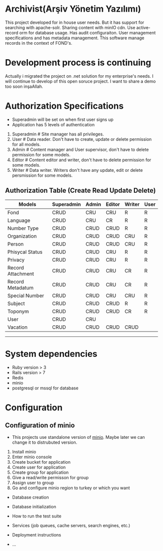 # Archivist(Arşiv Yönetim Yazılımı)
This project developed for in house user needs. But it has support for searching with apache-solr. Sharing content with minIO cdn. Use active-record orm for database usage. Has audit configuraiton. User management specifications and has metadata management.
This software manage records in the context of FOND's.

# Development process is continuing
Actually i migrated the project on .net solution for my enterprise's needs.
I will continue to develop of this open soruce project.
I  want to share a demo too soon inşaAllah.

# Authorization Specifications
- Superadmin will be set on when first user signs up
- Application has 5 levels of authentication

1. Superadmin # Site manager has all privileges.
2. User       # Data reader. Don't have to create, update or delete permission for all models.
3. Admin      # Content manager and User supervisor,  don't have to delete permission for some models.
4. Editor     # Content editor and writer, don't have to delete permission for some models.
5. Writer     # Data writer. Writers don't have any update, edit or delete persmission for some models. 

## Authorization Table (Create Read Update Delete)
| Models            |Superadmin| Admin | Editor | Writer | User |
|-------------------|----------|-------|--------|--------|------|
| Fond              | CRUD     | CRU   | CRU    | R      | R    |
| Language          | CRUD     | CRU   | CR     | R      | R    |
| Number Type       | CRUD     | CRUD  | CRUD   | R      | R    |
| Organization      | CRUD     | CRUD  | CRUD   | CRU    | R    |
| Person            | CRUD     | CRUD  | CRUD   | CRU    | R    |
| Phisycal Status   | CRUD     | CRUD  | CRU    | R      | R    |
| Privacy           | CRUD     | CRUD  | CRU    | R      | R    |
| Record Attachment | CRUD     | CRUD  | CRU    | CR     | R    |
| Record Metadatum  | CRUD     | CRUD  | CRU    | CR     | R    |
| Special Number    | CRUD     | CRUD  | CRU    | CRU    | R    |
| Subject           | CRUD     | CRUD  | CRUD   | R      | R    |
| Toponym           | CRUD     | CRUD  | CRUD   | CR     | R    |
| User              | CRUD     | CRU   |        |        |      |
| Vacation          | CRUD     | CRUD  | CRUD   | CRUD   |      |

---
# System dependencies
- Ruby version > 3
- Rails version > 7
- Redis
- minio
- postgresql or mssql for database

#  Configuration 
## Configuration of minio
- This projects use standalone version of [minio](https://docs.min.io/minio/baremetal/installation/deploy-minio-standalone.html). Maybe later we can change it to distrubuted version. 
1. Install minio
2. Enter minio console
3. Create bucket for application
4. Create user for application
5. Create group for application
6. Give a read/write permisson for group
7. Assign user to group
8. Go and configure minio region to turkey or which you want


* Database creation

* Database initialization

* How to run the test suite

* Services (job queues, cache servers, search engines, etc.)

* Deployment instructions

* ...
